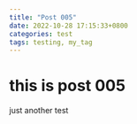 ```yaml
---
title: "Post 005"
date: 2022-10-28 17:15:33+0800
categories: test
tags: testing, my_tag
---
```


# this is post 005

just another test